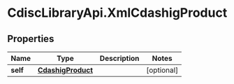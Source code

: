 # CdiscLibraryApi.XmlCdashigProduct

## Properties

Name | Type | Description | Notes
------------ | ------------- | ------------- | -------------
**self** | [**CdashigProduct**](CdashigProduct.md) |  | [optional] 


